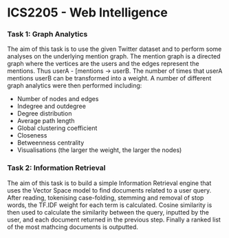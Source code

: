 # ICS2205 - Web Intelligence

### Task 1: Graph Analytics
The aim of this task is to use the given Twitter dataset and to perform some analyses on the underlying mention graph.
The mention graph is a directed graph where the vertices are the users and the edges represent the mentions. 
Thus userA - [mentions -> userB. The number of times that userA mentions userB can be transformed into a weight.
A number of different graph analytics were then performed including:
* Number of nodes and edges
* Indegree and outdegree
* Degree distribution
* Average path length
* Global clustering coefficient
* Closeness
* Betweenness centrality
* Visualisations (the larger the weight, the larger the nodes)

### Task 2: Information Retrieval
The aim of this task is to build a simple Information Retrieval engine that uses the Vector Space model to find documents related to a user query.
After reading, tokenising case-folding, stemming and removal of stop words, the TF.IDF weight for each term is calculated.
Cosine similarity is then used to calculate the similarity between the query, inputted by the user, and each document returned in the previous step.
Finally a ranked list of the most mathcing documents is outputted.

